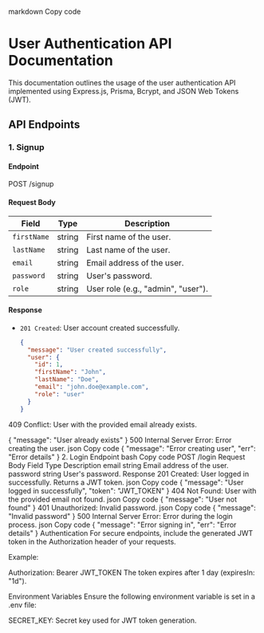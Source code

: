 markdown
Copy code
# User Authentication API Documentation

This documentation outlines the usage of the user authentication API implemented using Express.js, Prisma, Bcrypt, and JSON Web Tokens (JWT).

## API Endpoints

### 1. Signup

#### Endpoint
POST /signup



#### Request Body

| Field      | Type   | Description                       |
|------------|--------|-----------------------------------|
| `firstName` | string | First name of the user.           |
| `lastName`  | string | Last name of the user.            |
| `email`     | string | Email address of the user.        |
| `password`  | string | User's password.                  |
| `role`      | string | User role (e.g., "admin", "user").|

#### Response
- `201 Created`: User account created successfully.
  ```json
  {
    "message": "User created successfully",
    "user": {
      "id": 1,
      "firstName": "John",
      "lastName": "Doe",
      "email": "john.doe@example.com",
      "role": "user"
    }
  }
409 Conflict: User with the provided email already exists.

{
  "message": "User already exists"
}
500 Internal Server Error: Error creating the user.
json
Copy code
{
  "message": "Error creating user",
  "err": "Error details"
}
2. Login
Endpoint
bash
Copy code
POST /login
Request Body
Field	Type	Description
email	string	Email address of the user.
password	string	User's password.
Response
201 Created: User logged in successfully. Returns a JWT token.
json
Copy code
{
  "message": "User logged in successfully",
  "token": "JWT_TOKEN"
}
404 Not Found: User with the provided email not found.
json
Copy code
{
  "message": "User not found"
}
401 Unauthorized: Invalid password.
json
Copy code
{
  "message": "Invalid password"
}
500 Internal Server Error: Error during the login process.
json
Copy code
{
  "message": "Error signing in",
  "err": "Error details"
}
Authentication
For secure endpoints, include the generated JWT token in the Authorization header of your requests.

Example:


Authorization: Bearer JWT_TOKEN
The token expires after 1 day (expiresIn: "1d").

Environment Variables
Ensure the following environment variable is set in a .env file:

SECRET_KEY: Secret key used for JWT token generation.


